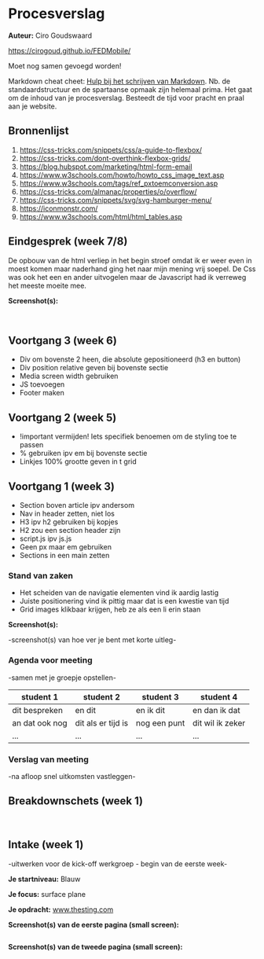# Procesverslag
**Auteur:** Ciro Goudswaard

https://cirogoud.github.io/FEDMobile/

Moet nog samen gevoegd worden!

Markdown cheat cheet: [Hulp bij het schrijven van Markdown](https://github.com/adam-p/markdown-here/wiki/Markdown-Cheatsheet). Nb. de standaardstructuur en de spartaanse opmaak zijn helemaal prima. Het gaat om de inhoud van je procesverslag. Besteedt de tijd voor pracht en praal aan je website.



## Bronnenlijst
1. https://css-tricks.com/snippets/css/a-guide-to-flexbox/
2. https://css-tricks.com/dont-overthink-flexbox-grids/
3. https://blog.hubspot.com/marketing/html-form-email
4. https://www.w3schools.com/howto/howto_css_image_text.asp
5. https://www.w3schools.com/tags/ref_pxtoemconversion.asp
6. https://css-tricks.com/almanac/properties/o/overflow/
7. https://css-tricks.com/snippets/svg/svg-hamburger-menu/
8. https://iconmonstr.com/
9. https://www.w3schools.com/html/html_tables.asp



## Eindgesprek (week 7/8)

De opbouw van de html verliep in het begin stroef omdat ik er weer even in moest komen maar naderhand ging het naar mijn mening vrij soepel. De Css was ook het een en ander uitvogelen maar de Javascript had ik verreweg het meeste moeite mee. 

**Screenshot(s):**

<img src="./images/SSindexDes.jpg" alt="">
<img src="./images/SSindexMob.jpg" alt="">
<img src="./images/SSdetailDes.jpg" alt="">
<img src="./images/SSdetailMob.jpg" alt="">

## Voortgang 3 (week 6)

- Div om bovenste 2 heen, die absolute gepositioneerd (h3 en button)
- Div position relative geven bij bovenste sectie
- Media screen width gebruiken
- JS toevoegen
- Footer maken


## Voortgang 2 (week 5)

- !important vermijden! Iets specifiek benoemen om de styling toe te passen
- % gebruiken ipv em bij bovenste sectie
- Linkjes 100% grootte geven in t grid 


## Voortgang 1 (week 3)

- Section boven article ipv andersom
- Nav in header zetten, niet los
- H3 ipv h2 gebruiken bij kopjes
- H2 zou een section header zijn
- script.js ipv js.js
- Geen px maar em gebruiken
- Sections in een main zetten

### Stand van zaken

- Het scheiden van de navigatie elementen vind ik aardig lastig
- Juiste positionering vind ik pittig maar dat is een kwestie van tijd
- Grid images klikbaar krijgen, heb ze als een li erin staan

**Screenshot(s):**

-screenshot(s) van hoe ver je bent met korte uitleg-

### Agenda voor meeting

-samen met je groepje opstellen-

| student 1      | student 2          | student 3    | student 4        |
| ---            | ---                | ---          | ---              |
| dit bespreken  | en dit             | en ik dit    | en dan ik dat    |
| an dat ook nog | dit als er tijd is | nog een punt | dit wil ik zeker |
| ...            | ...                | ...          | ...              |

### Verslag van meeting

-na afloop snel uitkomsten vastleggen-



## Breakdownschets (week 1)

<img src="./images/The Sting Home Breakdown.jpg" alt="">
<img src="./images/Lost Minds Detail Breakdown.jpg" alt="">


## Intake (week 1)
-uitwerken voor de kick-off werkgroep - begin van de eerste week-

**Je startniveau:** Blauw

**Je focus:** surface plane

**Je opdracht:** www.thesting.com 

**Screenshot(s) van de eerste pagina (small screen):**

<img src="./images/The Sting home.jpg" alt="">

**Screenshot(s) van de tweede pagina (small screen):**
    
<img src="./images/Lost Minds detail.jpg" alt="">